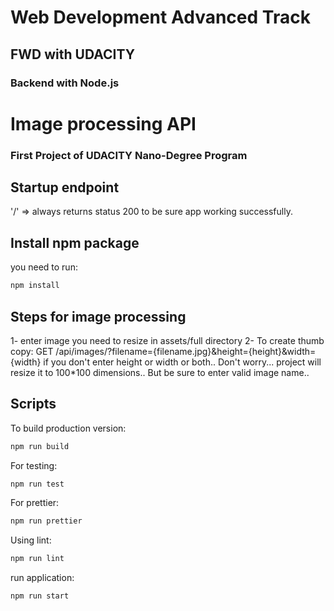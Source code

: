 # Web Development Advanced Track
## FWD with UDACITY
### Backend with Node.js 
# Image processing API
### First Project of UDACITY Nano-Degree Program

## Startup endpoint
'/' => always returns status 200 to be sure app working successfully.

## Install npm package
you need to run:
```bash
npm install
```

## Steps for image processing
1- enter image you need to resize in assets/full directory
2- To create thumb copy:
GET /api/images/?filename={filename.jpg}&height={height}&width={width}
if you don't enter height or width or both..
Don't worry... project will resize it to 100*100 dimensions..
But be sure to enter valid image name..


## Scripts


To build production version:
```bash
npm run build
```

For testing:
```bash
npm run test
```

For prettier:
```bash
npm run prettier
```
Using lint:
```bash
npm run lint
```

run application:
```bash
npm run start
```




